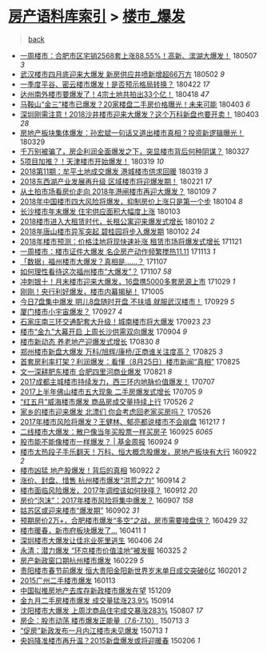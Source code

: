 [房产语料库索引](../../README.md)  > [楼市_爆发](楼市_爆发.md)
====
> [back](../README.md)

- [一周楼市：合肥市区宅销2568套上涨88.55%！高新、滨湖大爆发！](http://jkwz.applinzi.com/ittc/7100331768513299467.html#%E4%B8%80%E5%91%A8%E6%A5%BC%E5%B8%82%EF%BC%9A%E5%90%88%E8%82%A5%E5%B8%82%E5%8C%BA%E5%AE%85%E9%94%802568%E5%A5%97%E4%B8%8A%E6%B6%A888.55%25%EF%BC%81%E9%AB%98%E6%96%B0%E3%80%81%E6%BB%A8%E6%B9%96%E5%A4%A7%E7%88%86%E5%8F%91%EF%BC%81) 180507 *3* 
- [武汉楼市四月底迎来大爆发 新房供应井喷新增超66万方](http://jkwz.applinzi.com/ittc/7098513361350427654.html#%E6%AD%A6%E6%B1%89%E6%A5%BC%E5%B8%82%E5%9B%9B%E6%9C%88%E5%BA%95%E8%BF%8E%E6%9D%A5%E5%A4%A7%E7%88%86%E5%8F%91+%E6%96%B0%E6%88%BF%E4%BE%9B%E5%BA%94%E4%BA%95%E5%96%B7%E6%96%B0%E5%A2%9E%E8%B6%8566%E4%B8%87%E6%96%B9) 180502 *9* 
- [一季度平谷、密云楼市爆发！是否预示格局转换？](http://jkwz.applinzi.com/ittc/7094819714322924551.html#%E4%B8%80%E5%AD%A3%E5%BA%A6%E5%B9%B3%E8%B0%B7%E3%80%81%E5%AF%86%E4%BA%91%E6%A5%BC%E5%B8%82%E7%88%86%E5%8F%91%EF%BC%81%E6%98%AF%E5%90%A6%E9%A2%84%E7%A4%BA%E6%A0%BC%E5%B1%80%E8%BD%AC%E6%8D%A2%EF%BC%9F) 180422 *17* 
- [达州南外楼市要爆发了！4宗土地共拍出33个亿！](http://jkwz.applinzi.com/ittc/7093363894636774416.html#%E8%BE%BE%E5%B7%9E%E5%8D%97%E5%A4%96%E6%A5%BC%E5%B8%82%E8%A6%81%E7%88%86%E5%8F%91%E4%BA%86%EF%BC%814%E5%AE%97%E5%9C%9F%E5%9C%B0%E5%85%B1%E6%8B%8D%E5%87%BA33%E4%B8%AA%E4%BA%BF%EF%BC%81) 180418 *47* 
- [马鞍山“金三”楼市已爆发？20家楼盘二手房价格曝光！未来可能](http://jkwz.applinzi.com/ittc/7087674829576864774.html#%E9%A9%AC%E9%9E%8D%E5%B1%B1%E2%80%9C%E9%87%91%E4%B8%89%E2%80%9D%E6%A5%BC%E5%B8%82%E5%B7%B2%E7%88%86%E5%8F%91%EF%BC%9F20%E5%AE%B6%E6%A5%BC%E7%9B%98%E4%BA%8C%E6%89%8B%E6%88%BF%E4%BB%B7%E6%A0%BC%E6%9B%9D%E5%85%89%EF%BC%81%E6%9C%AA%E6%9D%A5%E5%8F%AF%E8%83%BD) 180403 *6* 
- [深圳刚需注意！2018沙井楼市迎来大爆发？这个万科新盘也要开卖！](http://jkwz.applinzi.com/ittc/7087668176089515015.html#%E6%B7%B1%E5%9C%B3%E5%88%9A%E9%9C%80%E6%B3%A8%E6%84%8F%EF%BC%812018%E6%B2%99%E4%BA%95%E6%A5%BC%E5%B8%82%E8%BF%8E%E6%9D%A5%E5%A4%A7%E7%88%86%E5%8F%91%EF%BC%9F%E8%BF%99%E4%B8%AA%E4%B8%87%E7%A7%91%E6%96%B0%E7%9B%98%E4%B9%9F%E8%A6%81%E5%BC%80%E5%8D%96%EF%BC%81) 180403 *28* 
- [房地产板块集体爆发：孙宏斌一句话又道出楼市真相？投资新逻辑曝光！](http://jkwz.applinzi.com/ittc/7085945771834999824.html#%E6%88%BF%E5%9C%B0%E4%BA%A7%E6%9D%BF%E5%9D%97%E9%9B%86%E4%BD%93%E7%88%86%E5%8F%91%EF%BC%9A%E5%AD%99%E5%AE%8F%E6%96%8C%E4%B8%80%E5%8F%A5%E8%AF%9D%E5%8F%88%E9%81%93%E5%87%BA%E6%A5%BC%E5%B8%82%E7%9C%9F%E7%9B%B8%EF%BC%9F%E6%8A%95%E8%B5%84%E6%96%B0%E9%80%BB%E8%BE%91%E6%9B%9D%E5%85%89%EF%BC%81) 180329  
- [千万别被骗了，房企利润全面爆发之下，突显楼市背后何种阴谋？](http://jkwz.applinzi.com/ittc/7085101285756109831.html#%E5%8D%83%E4%B8%87%E5%88%AB%E8%A2%AB%E9%AA%97%E4%BA%86%EF%BC%8C%E6%88%BF%E4%BC%81%E5%88%A9%E6%B6%A6%E5%85%A8%E9%9D%A2%E7%88%86%E5%8F%91%E4%B9%8B%E4%B8%8B%EF%BC%8C%E7%AA%81%E6%98%BE%E6%A5%BC%E5%B8%82%E8%83%8C%E5%90%8E%E4%BD%95%E7%A7%8D%E9%98%B4%E8%B0%8B%EF%BC%9F) 180327  
- [5项目加推？！天津楼市开始爆发！](http://jkwz.applinzi.com/ittc/7082181993989407761.html#5%E9%A1%B9%E7%9B%AE%E5%8A%A0%E6%8E%A8%EF%BC%9F%EF%BC%81%E5%A4%A9%E6%B4%A5%E6%A5%BC%E5%B8%82%E5%BC%80%E5%A7%8B%E7%88%86%E5%8F%91%EF%BC%81) 180319 *10* 
- [2018第11期：牟平土地成交爆发 港城楼市供求回暖](http://jkwz.applinzi.com/ittc/7082162898657084423.html#2018%E7%AC%AC11%E6%9C%9F%EF%BC%9A%E7%89%9F%E5%B9%B3%E5%9C%9F%E5%9C%B0%E6%88%90%E4%BA%A4%E7%88%86%E5%8F%91+%E6%B8%AF%E5%9F%8E%E6%A5%BC%E5%B8%82%E4%BE%9B%E6%B1%82%E5%9B%9E%E6%9A%96) 180319 *3* 
- [2018东西湖产业发展再升级 区域楼市将迎爆发期！](http://jkwz.applinzi.com/ittc/7072474137174213643.html#2018%E4%B8%9C%E8%A5%BF%E6%B9%96%E4%BA%A7%E4%B8%9A%E5%8F%91%E5%B1%95%E5%86%8D%E5%8D%87%E7%BA%A7+%E5%8C%BA%E5%9F%9F%E6%A5%BC%E5%B8%82%E5%B0%86%E8%BF%8E%E7%88%86%E5%8F%91%E6%9C%9F%EF%BC%81) 180221 *17* 
- [从土拍市场看房价走向 2018年港闸楼市再迎大爆发？](http://jkwz.applinzi.com/ittc/7056628668590195722.html#%E4%BB%8E%E5%9C%9F%E6%8B%8D%E5%B8%82%E5%9C%BA%E7%9C%8B%E6%88%BF%E4%BB%B7%E8%B5%B0%E5%90%91+2018%E5%B9%B4%E6%B8%AF%E9%97%B8%E6%A5%BC%E5%B8%82%E5%86%8D%E8%BF%8E%E5%A4%A7%E7%88%86%E5%8F%91%EF%BC%9F) 180109 *7* 
- [2018年中国楼市四大风险将爆发，抑制房价上涨只是第一个步](http://jkwz.applinzi.com/ittc/7054709640246330378.html#2018%E5%B9%B4%E4%B8%AD%E5%9B%BD%E6%A5%BC%E5%B8%82%E5%9B%9B%E5%A4%A7%E9%A3%8E%E9%99%A9%E5%B0%86%E7%88%86%E5%8F%91%EF%BC%8C%E6%8A%91%E5%88%B6%E6%88%BF%E4%BB%B7%E4%B8%8A%E6%B6%A8%E5%8F%AA%E6%98%AF%E7%AC%AC%E4%B8%80%E4%B8%AA%E6%AD%A5) 180104 *8* 
- [长沙楼市年末爆发 住宅供应面积大幅度上涨](http://jkwz.applinzi.com/ittc/7054363166287332363.html#%E9%95%BF%E6%B2%99%E6%A5%BC%E5%B8%82%E5%B9%B4%E6%9C%AB%E7%88%86%E5%8F%91+%E4%BD%8F%E5%AE%85%E4%BE%9B%E5%BA%94%E9%9D%A2%E7%A7%AF%E5%A4%A7%E5%B9%85%E5%BA%A6%E4%B8%8A%E6%B6%A8) 180103  
- [2018楼市进入大租赁时代，长租公寓迎来爆发式增长](http://jkwz.applinzi.com/ittc/7054074281317630982.html#2018%E6%A5%BC%E5%B8%82%E8%BF%9B%E5%85%A5%E5%A4%A7%E7%A7%9F%E8%B5%81%E6%97%B6%E4%BB%A3%EF%BC%8C%E9%95%BF%E7%A7%9F%E5%85%AC%E5%AF%93%E8%BF%8E%E6%9D%A5%E7%88%86%E5%8F%91%E5%BC%8F%E5%A2%9E%E9%95%BF) 180102 *2* 
- [2018年唐山楼市异军突起 碧桂园将步入爆发期](http://jkwz.applinzi.com/ittc/7054011500371379206.html#2018%E5%B9%B4%E5%94%90%E5%B1%B1%E6%A5%BC%E5%B8%82%E5%BC%82%E5%86%9B%E7%AA%81%E8%B5%B7+%E7%A2%A7%E6%A1%82%E5%9B%AD%E5%B0%86%E6%AD%A5%E5%85%A5%E7%88%86%E5%8F%91%E6%9C%9F) 180102 *24* 
- [2018年楼市预测：价格洼地将现快速补涨 租赁市场将爆发式增长](http://jkwz.applinzi.com/ittc/7038459238836339728.html#2018%E5%B9%B4%E6%A5%BC%E5%B8%82%E9%A2%84%E6%B5%8B%EF%BC%9A%E4%BB%B7%E6%A0%BC%E6%B4%BC%E5%9C%B0%E5%B0%86%E7%8E%B0%E5%BF%AB%E9%80%9F%E8%A1%A5%E6%B6%A8+%E7%A7%9F%E8%B5%81%E5%B8%82%E5%9C%BA%E5%B0%86%E7%88%86%E5%8F%91%E5%BC%8F%E5%A2%9E%E9%95%BF) 171121  
- [一周楼市：楼市证件大爆发 名企房产动作频繁搅热11.11](http://jkwz.applinzi.com/ittc/7035367214172079121.html#%E4%B8%80%E5%91%A8%E6%A5%BC%E5%B8%82%EF%BC%9A%E6%A5%BC%E5%B8%82%E8%AF%81%E4%BB%B6%E5%A4%A7%E7%88%86%E5%8F%91+%E5%90%8D%E4%BC%81%E6%88%BF%E4%BA%A7%E5%8A%A8%E4%BD%9C%E9%A2%91%E7%B9%81%E6%90%85%E7%83%AD11.11) 171113 *1* 
- [「数据」福州楼市大爆发？真相是……？](http://jkwz.applinzi.com/ittc/7033267902080353297.html#%E3%80%8C%E6%95%B0%E6%8D%AE%E3%80%8D%E7%A6%8F%E5%B7%9E%E6%A5%BC%E5%B8%82%E5%A4%A7%E7%88%86%E5%8F%91%EF%BC%9F%E7%9C%9F%E7%9B%B8%E6%98%AF%E2%80%A6%E2%80%A6%EF%BC%9F) 171107  
- [如何理性看待这次福州楼市“大爆发”？](http://jkwz.applinzi.com/ittc/7033149145798411281.html#%E5%A6%82%E4%BD%95%E7%90%86%E6%80%A7%E7%9C%8B%E5%BE%85%E8%BF%99%E6%AC%A1%E7%A6%8F%E5%B7%9E%E6%A5%BC%E5%B8%82%E2%80%9C%E5%A4%A7%E7%88%86%E5%8F%91%E2%80%9D%EF%BC%9F) 171107 *58* 
- [冲刺银十！月末楼市迎来大爆发，16盘携5000多套房源上市](http://jkwz.applinzi.com/ittc/7029908174675641361.html#%E5%86%B2%E5%88%BA%E9%93%B6%E5%8D%81%EF%BC%81%E6%9C%88%E6%9C%AB%E6%A5%BC%E5%B8%82%E8%BF%8E%E6%9D%A5%E5%A4%A7%E7%88%86%E5%8F%91%EF%BC%8C16%E7%9B%98%E6%90%BA5000%E5%A4%9A%E5%A5%97%E6%88%BF%E6%BA%90%E4%B8%8A%E5%B8%82) 171029 *1* 
- [刚刚！央行利好爆发，楼市内幕揭秘！](http://jkwz.applinzi.com/ittc/7020651038514873361.html#%E5%88%9A%E5%88%9A%EF%BC%81%E5%A4%AE%E8%A1%8C%E5%88%A9%E5%A5%BD%E7%88%86%E5%8F%91%EF%BC%8C%E6%A5%BC%E5%B8%82%E5%86%85%E5%B9%95%E6%8F%AD%E7%A7%98%EF%BC%81) 171005  
- [今日7盘集中爆发 明儿8盘随时开盘 不扶墙 就服武汉楼市！](http://jkwz.applinzi.com/ittc/7018701753988678672.html#%E4%BB%8A%E6%97%A57%E7%9B%98%E9%9B%86%E4%B8%AD%E7%88%86%E5%8F%91+%E6%98%8E%E5%84%BF8%E7%9B%98%E9%9A%8F%E6%97%B6%E5%BC%80%E7%9B%98+%E4%B8%8D%E6%89%B6%E5%A2%99+%E5%B0%B1%E6%9C%8D%E6%AD%A6%E6%B1%89%E6%A5%BC%E5%B8%82%EF%BC%81) 170929 *5* 
- [厦门楼市小宇宙爆发？](http://jkwz.applinzi.com/ittc/7017955163296498705.html#%E5%8E%A6%E9%97%A8%E6%A5%BC%E5%B8%82%E5%B0%8F%E5%AE%87%E5%AE%99%E7%88%86%E5%8F%91%EF%BC%9F) 170927 *4* 
- [石家庄南三环交通配套大升级！城南楼市将大爆发](http://jkwz.applinzi.com/ittc/7016406789023859729.html#%E7%9F%B3%E5%AE%B6%E5%BA%84%E5%8D%97%E4%B8%89%E7%8E%AF%E4%BA%A4%E9%80%9A%E9%85%8D%E5%A5%97%E5%A4%A7%E5%8D%87%E7%BA%A7%EF%BC%81%E5%9F%8E%E5%8D%97%E6%A5%BC%E5%B8%82%E5%B0%86%E5%A4%A7%E7%88%86%E5%8F%91) 170923 *23* 
- [楼市“金九”大幕开启 上周长沙供需双向爆发](http://jkwz.applinzi.com/ittc/7009586018699969553.html#%E6%A5%BC%E5%B8%82%E2%80%9C%E9%87%91%E4%B9%9D%E2%80%9D%E5%A4%A7%E5%B9%95%E5%BC%80%E5%90%AF+%E4%B8%8A%E5%91%A8%E9%95%BF%E6%B2%99%E4%BE%9B%E9%9C%80%E5%8F%8C%E5%90%91%E7%88%86%E5%8F%91) 170904 *9* 
- [楼市新动态 养老地产迎爆发式增长](http://jkwz.applinzi.com/ittc/7007535317819851793.html#%E6%A5%BC%E5%B8%82%E6%96%B0%E5%8A%A8%E6%80%81+%E5%85%BB%E8%80%81%E5%9C%B0%E4%BA%A7%E8%BF%8E%E7%88%86%E5%8F%91%E5%BC%8F%E5%A2%9E%E9%95%BF) 170830 *8* 
- [郑州楼市新盘大爆发 万科/旭辉/康桥/正商谁关注度高？](http://jkwz.applinzi.com/ittc/7005773977560286224.html#%E9%83%91%E5%B7%9E%E6%A5%BC%E5%B8%82%E6%96%B0%E7%9B%98%E5%A4%A7%E7%88%86%E5%8F%91+%E4%B8%87%E7%A7%91%2F%E6%97%AD%E8%BE%89%2F%E5%BA%B7%E6%A1%A5%2F%E6%AD%A3%E5%95%86%E8%B0%81%E5%85%B3%E6%B3%A8%E5%BA%A6%E9%AB%98%EF%BC%9F) 170825 *3* 
- [首套房利率打架？利润爆发：看懂（8月25日）楼市新闻“真相”](http://jkwz.applinzi.com/ittc/7005725909716567056.html#%E9%A6%96%E5%A5%97%E6%88%BF%E5%88%A9%E7%8E%87%E6%89%93%E6%9E%B6%EF%BC%9F%E5%88%A9%E6%B6%A6%E7%88%86%E5%8F%91%EF%BC%9A%E7%9C%8B%E6%87%82%EF%BC%888%E6%9C%8825%E6%97%A5%EF%BC%89%E6%A5%BC%E5%B8%82%E6%96%B0%E9%97%BB%E2%80%9C%E7%9C%9F%E7%9B%B8%E2%80%9D) 170825  
- [文一深耕肥东楼市 合肥四里河商业爆发](http://jkwz.applinzi.com/ittc/7004181516425626640.html#%E6%96%87%E4%B8%80%E6%B7%B1%E8%80%95%E8%82%A5%E4%B8%9C%E6%A5%BC%E5%B8%82+%E5%90%88%E8%82%A5%E5%9B%9B%E9%87%8C%E6%B2%B3%E5%95%86%E4%B8%9A%E7%88%86%E5%8F%91) 170821 *8* 
- [2017成都主城楼市持续发力，西三环内地脉价值爆发！](http://jkwz.applinzi.com/ittc/6987568577908311045.html#2017%E6%88%90%E9%83%BD%E4%B8%BB%E5%9F%8E%E6%A5%BC%E5%B8%82%E6%8C%81%E7%BB%AD%E5%8F%91%E5%8A%9B%EF%BC%8C%E8%A5%BF%E4%B8%89%E7%8E%AF%E5%86%85%E5%9C%B0%E8%84%89%E4%BB%B7%E5%80%BC%E7%88%86%E5%8F%91%EF%BC%81) 170707  
- [2017上半年佛山楼市五大现象 二手房爆发式增长](http://jkwz.applinzi.com/ittc/6986705945085084688.html#2017%E4%B8%8A%E5%8D%8A%E5%B9%B4%E4%BD%9B%E5%B1%B1%E6%A5%BC%E5%B8%82%E4%BA%94%E5%A4%A7%E7%8E%B0%E8%B1%A1+%E4%BA%8C%E6%89%8B%E6%88%BF%E7%88%86%E5%8F%91%E5%BC%8F%E5%A2%9E%E9%95%BF) 170705 *9* 
- [“红五月”威海楼市爆发 商品房成交量持续上行](http://jkwz.applinzi.com/ittc/6972038212154295300.html#%E2%80%9C%E7%BA%A2%E4%BA%94%E6%9C%88%E2%80%9D%E5%A8%81%E6%B5%B7%E6%A5%BC%E5%B8%82%E7%88%86%E5%8F%91+%E5%95%86%E5%93%81%E6%88%BF%E6%88%90%E4%BA%A4%E9%87%8F%E6%8C%81%E7%BB%AD%E4%B8%8A%E8%A1%8C) 170526 *2* 
- [家乡的楼市迎来爆发 北漂们 你会考虑回老家买房吗？](http://jkwz.applinzi.com/ittc/6971918405383750661.html#%E5%AE%B6%E4%B9%A1%E7%9A%84%E6%A5%BC%E5%B8%82%E8%BF%8E%E6%9D%A5%E7%88%86%E5%8F%91+%E5%8C%97%E6%BC%82%E4%BB%AC+%E4%BD%A0%E4%BC%9A%E8%80%83%E8%99%91%E5%9B%9E%E8%80%81%E5%AE%B6%E4%B9%B0%E6%88%BF%E5%90%97%EF%BC%9F) 170526  
- [2017年楼市风险将爆发？王健林、郁亮都说楼市不会崩盘](http://jkwz.applinzi.com/ittc/6912353003264017413.html#2017%E5%B9%B4%E6%A5%BC%E5%B8%82%E9%A3%8E%E9%99%A9%E5%B0%86%E7%88%86%E5%8F%91%EF%BC%9F%E7%8E%8B%E5%81%A5%E6%9E%97%E3%80%81%E9%83%81%E4%BA%AE%E9%83%BD%E8%AF%B4%E6%A5%BC%E5%B8%82%E4%B8%8D%E4%BC%9A%E5%B4%A9%E7%9B%98) 161217 *1* 
- [二线楼市大爆发：散户像当年买股票一样买房子](http://jkwz.applinzi.com/ittc/6881896046795424772.html#%E4%BA%8C%E7%BA%BF%E6%A5%BC%E5%B8%82%E5%A4%A7%E7%88%86%E5%8F%91%EF%BC%9A%E6%95%A3%E6%88%B7%E5%83%8F%E5%BD%93%E5%B9%B4%E4%B9%B0%E8%82%A1%E7%A5%A8%E4%B8%80%E6%A0%B7%E4%B9%B0%E6%88%BF%E5%AD%90) 160925 *6065* 
- [股市能不能像楼市一样爆发？ | 基金周报](http://jkwz.applinzi.com/ittc/6881385778927633412.html#%E8%82%A1%E5%B8%82%E8%83%BD%E4%B8%8D%E8%83%BD%E5%83%8F%E6%A5%BC%E5%B8%82%E4%B8%80%E6%A0%B7%E7%88%86%E5%8F%91%EF%BC%9F+%7C+%E5%9F%BA%E9%87%91%E5%91%A8%E6%8A%A5) 160924 *9* 
- [楼市太热段子手乐翻天！万科、恒大概念股爆发，房地产板块有大行](http://jkwz.applinzi.com/ittc/6880794704521724932.html#%E6%A5%BC%E5%B8%82%E5%A4%AA%E7%83%AD%E6%AE%B5%E5%AD%90%E6%89%8B%E4%B9%90%E7%BF%BB%E5%A4%A9%EF%BC%81%E4%B8%87%E7%A7%91%E3%80%81%E6%81%92%E5%A4%A7%E6%A6%82%E5%BF%B5%E8%82%A1%E7%88%86%E5%8F%91%EF%BC%8C%E6%88%BF%E5%9C%B0%E4%BA%A7%E6%9D%BF%E5%9D%97%E6%9C%89%E5%A4%A7%E8%A1%8C) 160922 *2* 
- [楼市凶猛 地产股爆发！背后的真相](http://jkwz.applinzi.com/ittc/6880758251599168516.html#%E6%A5%BC%E5%B8%82%E5%87%B6%E7%8C%9B+%E5%9C%B0%E4%BA%A7%E8%82%A1%E7%88%86%E5%8F%91%EF%BC%81%E8%83%8C%E5%90%8E%E7%9A%84%E7%9C%9F%E7%9B%B8) 160922 *2* 
- [涨价、封盘、惜售 杭州楼市爆发“洪荒之力”](http://jkwz.applinzi.com/ittc/6877641572388176900.html#%E6%B6%A8%E4%BB%B7%E3%80%81%E5%B0%81%E7%9B%98%E3%80%81%E6%83%9C%E5%94%AE+%E6%9D%AD%E5%B7%9E%E6%A5%BC%E5%B8%82%E7%88%86%E5%8F%91%E2%80%9C%E6%B4%AA%E8%8D%92%E4%B9%8B%E5%8A%9B%E2%80%9D) 160914 *2* 
- [楼市面临风险爆发，2017年调控该如何抉择？](http://jkwz.applinzi.com/ittc/6876921264496706564.html#%E6%A5%BC%E5%B8%82%E9%9D%A2%E4%B8%B4%E9%A3%8E%E9%99%A9%E7%88%86%E5%8F%91%EF%BC%8C2017%E5%B9%B4%E8%B0%83%E6%8E%A7%E8%AF%A5%E5%A6%82%E4%BD%95%E6%8A%89%E6%8B%A9%EF%BC%9F) 160912 *20* 
- [房价“泡沫”：2017年楼市风险将集中爆发？](http://jkwz.applinzi.com/ittc/6875152868465705988.html#%E6%88%BF%E4%BB%B7%E2%80%9C%E6%B3%A1%E6%B2%AB%E2%80%9D%EF%BC%9A2017%E5%B9%B4%E6%A5%BC%E5%B8%82%E9%A3%8E%E9%99%A9%E5%B0%86%E9%9B%86%E4%B8%AD%E7%88%86%E5%8F%91%EF%BC%9F) 160907 *158* 
- [姑苏区或迎来楼市“爆发期”](http://jkwz.applinzi.com/ittc/6873156626646828036.html#%E5%A7%91%E8%8B%8F%E5%8C%BA%E6%88%96%E8%BF%8E%E6%9D%A5%E6%A5%BC%E5%B8%82%E2%80%9C%E7%88%86%E5%8F%91%E6%9C%9F%E2%80%9D) 160902 *31* 
- [预期房价2万+，合肥楼市爆发“多空”之战，房市需要接盘侠？](http://jkwz.applinzi.com/ittc/6826525314800681989.html#%E9%A2%84%E6%9C%9F%E6%88%BF%E4%BB%B72%E4%B8%87%2B%EF%BC%8C%E5%90%88%E8%82%A5%E6%A5%BC%E5%B8%82%E7%88%86%E5%8F%91%E2%80%9C%E5%A4%9A%E7%A9%BA%E2%80%9D%E4%B9%8B%E6%88%98%EF%BC%8C%E6%88%BF%E5%B8%82%E9%9C%80%E8%A6%81%E6%8E%A5%E7%9B%98%E4%BE%A0%EF%BC%9F) 160429 *32* 
- [楼市暖春，新市府板块爆发了...](http://jkwz.applinzi.com/ittc/6819759205288248324.html#%E6%A5%BC%E5%B8%82%E6%9A%96%E6%98%A5%EF%BC%8C%E6%96%B0%E5%B8%82%E5%BA%9C%E6%9D%BF%E5%9D%97%E7%88%86%E5%8F%91%E4%BA%86...) 160411 *1* 
- [深圳楼市大爆发让佳兆业死里逃生](http://jkwz.applinzi.com/ittc/6818031932088517637.html#%E6%B7%B1%E5%9C%B3%E6%A5%BC%E5%B8%82%E5%A4%A7%E7%88%86%E5%8F%91%E8%AE%A9%E4%BD%B3%E5%85%86%E4%B8%9A%E6%AD%BB%E9%87%8C%E9%80%83%E7%94%9F) 160406 *24* 
- [永清：潜力爆发 “环京楼市价值洼地”被发掘](http://jkwz.applinzi.com/ittc/6813347763995542532.html#%E6%B0%B8%E6%B8%85%EF%BC%9A%E6%BD%9C%E5%8A%9B%E7%88%86%E5%8F%91+%E2%80%9C%E7%8E%AF%E4%BA%AC%E6%A5%BC%E5%B8%82%E4%BB%B7%E5%80%BC%E6%B4%BC%E5%9C%B0%E2%80%9D%E8%A2%AB%E5%8F%91%E6%8E%98) 160325 *2* 
- [房产新政窗口期杭州楼市爆发](http://jkwz.applinzi.com/ittc/6804160619691377668.html#%E6%88%BF%E4%BA%A7%E6%96%B0%E6%94%BF%E7%AA%97%E5%8F%A3%E6%9C%9F%E6%9D%AD%E5%B7%9E%E6%A5%BC%E5%B8%82%E7%88%86%E5%8F%91) 160229 *5* 
- [贵阳楼市春节前爆发  恒大贵阳金阳新世界岁末单日成交突破6亿](http://jkwz.applinzi.com/ittc/6793896658450514949.html#%E8%B4%B5%E9%98%B3%E6%A5%BC%E5%B8%82%E6%98%A5%E8%8A%82%E5%89%8D%E7%88%86%E5%8F%91++%E6%81%92%E5%A4%A7%E8%B4%B5%E9%98%B3%E9%87%91%E9%98%B3%E6%96%B0%E4%B8%96%E7%95%8C%E5%B2%81%E6%9C%AB%E5%8D%95%E6%97%A5%E6%88%90%E4%BA%A4%E7%AA%81%E7%A0%B46%E4%BA%BF) 160201 *2* 
- [2015广州二手楼市爆发](http://jkwz.applinzi.com/ittc/6786723429483021317.html#2015%E5%B9%BF%E5%B7%9E%E4%BA%8C%E6%89%8B%E6%A5%BC%E5%B8%82%E7%88%86%E5%8F%91) 160113  
- [中国拟推房地产去库存新政楼市爆发在望](http://jkwz.applinzi.com/ittc/6773754055583335429.html#%E4%B8%AD%E5%9B%BD%E6%8B%9F%E6%8E%A8%E6%88%BF%E5%9C%B0%E4%BA%A7%E5%8E%BB%E5%BA%93%E5%AD%98%E6%96%B0%E6%94%BF%E6%A5%BC%E5%B8%82%E7%88%86%E5%8F%91%E5%9C%A8%E6%9C%9B) 151209  
- [金九月二手房楼市爆发 成交量猛涨23.9%](http://jkwz.applinzi.com/ittc/6741922903580525572.html#%E9%87%91%E4%B9%9D%E6%9C%88%E4%BA%8C%E6%89%8B%E6%88%BF%E6%A5%BC%E5%B8%82%E7%88%86%E5%8F%91+%E6%88%90%E4%BA%A4%E9%87%8F%E7%8C%9B%E6%B6%A823.9%25) 150914  
- [沈阳楼市大爆发 上周沈商品住宅成交暴涨283%](http://jkwz.applinzi.com/ittc/547650615582938355.html#%E6%B2%88%E9%98%B3%E6%A5%BC%E5%B8%82%E5%A4%A7%E7%88%86%E5%8F%91+%E4%B8%8A%E5%91%A8%E6%B2%88%E5%95%86%E5%93%81%E4%BD%8F%E5%AE%85%E6%88%90%E4%BA%A4%E6%9A%B4%E6%B6%A8283%25) 150807 *17* 
- [房企：股市动荡 楼市爆发正能量（7.6-7.10）](http://jkwz.applinzi.com/ittc/547650615054648618.html#%E6%88%BF%E4%BC%81%EF%BC%9A%E8%82%A1%E5%B8%82%E5%8A%A8%E8%8D%A1+%E6%A5%BC%E5%B8%82%E7%88%86%E5%8F%91%E6%AD%A3%E8%83%BD%E9%87%8F%EF%BC%887.6-7.10%EF%BC%89) 150713 *3* 
- [“促房”新政发布一月内江楼市未见爆发](http://jkwz.applinzi.com/ittc/547650614992623313.html#%E2%80%9C%E4%BF%83%E6%88%BF%E2%80%9D%E6%96%B0%E6%94%BF%E5%8F%91%E5%B8%83%E4%B8%80%E6%9C%88%E5%86%85%E6%B1%9F%E6%A5%BC%E5%B8%82%E6%9C%AA%E8%A7%81%E7%88%86%E5%8F%91) 150713 *1* 
- [央妈降准楼市再升温？2015新盘爆发或将迎暖春](http://jkwz.applinzi.com/ittc/547650611390211903.html#%E5%A4%AE%E5%A6%88%E9%99%8D%E5%87%86%E6%A5%BC%E5%B8%82%E5%86%8D%E5%8D%87%E6%B8%A9%EF%BC%9F2015%E6%96%B0%E7%9B%98%E7%88%86%E5%8F%91%E6%88%96%E5%B0%86%E8%BF%8E%E6%9A%96%E6%98%A5) 150206 *1* 
